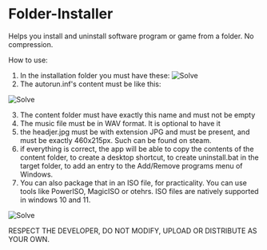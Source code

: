 # Folder-Installer
Helps you install and uninstall software program or game from a folder. No compression.

How to use:
1. In the installation folder you must have these:
![Solve](https://i.ibb.co/nPFfwXd/ga.png)
2. The autorun.inf's content must be like this:


![Solve](https://i.ibb.co/smTmyDV/autorun.png)

3. The content folder must have exactly this name and must not be empty
4. The music file must be in WAV format. It is optional to have it
5. the headjer.jpg must be with extension JPG and must be present, and must be exactly 460x215px. Such can be found on steam.
6. if everything is correct, the app will be able to copy the contents of the content folder, to create a desktop shortcut, to create uninstall.bat in the target folder, to add an entry to the Add/Remove programs menu of Windows.
7. You can also package that in an ISO file, for practicality. You can use tools like PowerISO, MagicISO or otehrs. ISO files are natively supported in windows 10 and 11.

![Solve](https://gcdnb.pbrd.co/images/vqA2u6CDQ6qw.png?o=1)

RESPECT THE DEVELOPER, DO NOT MODIFY, UPLOAD OR DISTRIBUTE AS YOUR OWN. 

 

